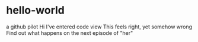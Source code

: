 # hello-world
a github pilot
Hi
I've entered code view
This feels right, yet somehow wrong
Find out what happens on the next episode of "her"
